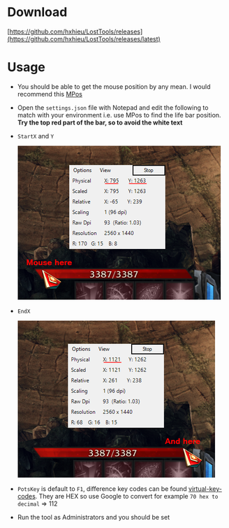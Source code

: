 # Download

[https://github.com/hxhieu/LostTools/releases](https://github.com/hxhieu/LostTools/releases/latest)

# Usage

- You should be able to get the mouse position by any mean. I would recommend this [MPos](https://sourceforge.net/projects/mpos/)

- Open the `settings.json` file with Notepad and edit the following to match with your environment i.e. use MPos to find the life bar position. **Try the top red part of the bar, so to avoid the white text**

- `StartX` and `Y` 

  ![left](./docs/LifeBar_Left.png)

- `EndX` 

  ![right](./docs/LifeBar_Right.png)

- `PotsKey` is default to `F1`, difference key codes can be found [virtual-key-codes](https://docs.microsoft.com/en-us/windows/win32/inputdev/virtual-key-codes). They are HEX so use Google to convert for example `70 hex to decimal` => 112

- Run the tool as Administrators and you should be set

  